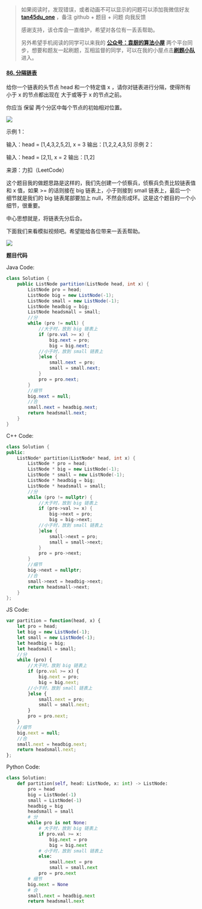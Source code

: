 > 如果阅读时，发现错误，或者动画不可以显示的问题可以添加我微信好友  **[tan45du_one](https://raw.githubusercontent.com/tan45du/tan45du.github.io/master/个人微信.15egrcgqd94w.jpg)** ，备注  github  + 题目 + 问题  向我反馈
>
> 感谢支持，该仓库会一直维护，希望对各位有一丢丢帮助。
>
> 另外希望手机阅读的同学可以来我的 <u>[**公众号：袁厨的算法小屋**](https://raw.githubusercontent.com/tan45du/test/master/微信图片_20210320152235.2pthdebvh1c0.png)</u> 两个平台同步，想要和题友一起刷题，互相监督的同学，可以在我的小屋点击<u>[**刷题小队**](https://raw.githubusercontent.com/tan45du/test/master/微信图片_20210320152235.2pthdebvh1c0.png)</u>进入。 

#### [86. 分隔链表](https://leetcode-cn.com/problems/partition-list/)

给你一个链表的头节点 head 和一个特定值 x ，请你对链表进行分隔，使得所有 小于 x 的节点都出现在 大于或等于 x 的节点之前。

你应当 保留 两个分区中每个节点的初始相对位置。

![](https://img-blog.csdnimg.cn/20210319190335143.png?x-oss-process=image/watermark,type_ZmFuZ3poZW5naGVpdGk,shadow_10,text_aHR0cHM6Ly9ibG9nLmNzZG4ubmV0L3FxXzMzODg1OTI0,size_16,color_FFFFFF,t_70) 

示例 1：


输入：head = [1,4,3,2,5,2], x = 3
输出：[1,2,2,4,3,5]
示例 2：

输入：head = [2,1], x = 2
输出：[1,2]

来源：力扣（LeetCode）

这个题目我的做题思路是这样的，我们先创建一个侦察兵，侦察兵负责比较链表值和 x 值，如果  >=  的话则接在 big 链表上，小于则接到 small 链表上，最后一个细节就是我们的 big 链表尾部要加上 null，不然会形成环。这是这个题目的一个小细节，很重要。

中心思想就是，将链表先分后合。

下面我们来看模拟视频吧。希望能给各位带来一丢丢帮助。

![](https://img-blog.csdnimg.cn/20210319190417499.gif)

**题目代码**

Java Code:

```java
class Solution {
    public ListNode partition(ListNode head, int x) {
        ListNode pro = head;
        ListNode big = new ListNode(-1);
        ListNode small = new ListNode(-1); 
        ListNode headbig = big; 
        ListNode headsmall = small;  
        //分
        while (pro != null) {
            //大于时，放到 big 链表上
            if (pro.val >= x) {
                big.next = pro;
                big = big.next;
            //小于时，放到 small 链表上
            }else {
                small.next = pro;
                small = small.next;
            }
            pro = pro.next;
        }
        //细节
        big.next = null;
        //合
        small.next = headbig.next;
        return headsmall.next;
    }
}
```

C++ Code:

```cpp
class Solution {
public:
    ListNode* partition(ListNode* head, int x) {
        ListNode * pro = head;
        ListNode * big = new ListNode(-1);
        ListNode * small = new ListNode(-1); 
        ListNode * headbig = big; 
        ListNode * headsmall = small;  
        //分
        while (pro != nullptr) {
            //大于时，放到 big 链表上
            if (pro->val >= x) {
                big->next = pro;
                big = big->next;
            //小于时，放到 small 链表上
            }else {
                small->next = pro;
                small = small->next;
            }
            pro = pro->next;
        }
        //细节
        big->next = nullptr;
        //合
        small->next = headbig->next;
        return headsmall->next;
    }
};
```

JS Code:

```js
var partition = function(head, x) {
    let pro = head;
    let big = new ListNode(-1);
    let small = new ListNode(-1); 
    let headbig = big; 
    let headsmall = small;  
    //分
    while (pro) {
        //大于时，放到 big 链表上
        if (pro.val >= x) {
            big.next = pro;
            big = big.next;
        //小于时，放到 small 链表上
        }else {
            small.next = pro;
            small = small.next;
        }
        pro = pro.next;
    }
    //细节
    big.next = null;
    //合
    small.next = headbig.next;
    return headsmall.next;
};
```

Python Code:

```python
class Solution:
    def partition(self, head: ListNode, x: int) -> ListNode:
        pro = head
        big = ListNode(-1)
        small = ListNode(-1)
        headbig = big
        headsmall = small
        # 分
        while pro is not None:
            # 大于时，放到 big 链表上
            if pro.val >= x:
                big.next = pro
                big = big.next
            # 小于时，放到 small 链表上
            else:
                small.next = pro
                small = small.next
            pro = pro.next
        # 细节
        big.next = None
        # 合
        small.next = headbig.next
        return headsmall.next
```

